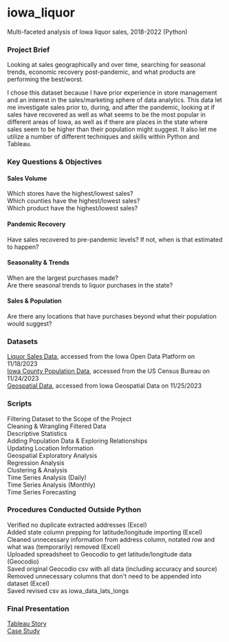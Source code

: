 # iowa_liquor
Multi-faceted analysis of Iowa liquor sales, 2018-2022 (Python)

### Project Brief
Looking at sales geographically and over time, searching for seasonal trends, economic recovery post-pandemic, and what products are performing the best/worst.   

I chose this dataset because I have prior experience in store management and an interest in the sales/marketing sphere of data analytics. This data let me investigate sales prior to, during, and after the pandemic, looking at if sales have recovered as well as what seems to be the most popular in different areas of Iowa, as well as if there are places in the state where sales seem to be higher than their population might suggest. It also let me utilize a number of different techniques and skills within Python and Tableau.  

### Key Questions & Objectives
#### Sales Volume   
Which stores have the highest/lowest sales?    
Which counties have the highest/lowest sales?    
Which product have the highest/lowest sales?    
#### Pandemic Recovery   
Have sales recovered to pre-pandemic levels? If not, when is that estimated to happen?    
#### Seasonality & Trends   
When are the largest purchases made?    
Are there seasonal trends to liquor purchases in the state?    
#### Sales & Population   
Are there any locations that have purchases beyond what their population would suggest?    

### Datasets
[Liquor Sales Data](https://data.iowa.gov/Sales-Distribution/Iowa-Liquor-Sales/m3tr-qhgy), accessed from the Iowa Open Data Platform on 11/18/2023   
[Iowa County Population Data](https://www.census.gov/data/datasets/time-series/demo/popest/2020s-counties-total.html), accessed from the US Census Bureau on 11/24/2023   
[Geospatial Data](https://geodata.iowa.gov/datasets/8a1c2d500d8847d79aa47d45d44eb133_0/explore), accessed from Iowa Geospatial Data on 11/25/2023

### Scripts
Filtering Dataset to the Scope of the Project   
Cleaning & Wrangling Filtered Data   
Descriptive Statistics   
Adding Population Data & Exploring Relationships   
Updating Location Information   
Geospatial Exploratory Analysis    
Regression Analysis    
Clustering & Analysis   
Time Series Analysis (Daily)   
Time Series Analysis (Monthly)   
Time Series Forecasting   

### Procedures Conducted Outside Python   
Verified no duplicate extracted addresses (Excel)   
Added state column prepping for latitude/longitude importing (Excel)   
Cleaned unnecessary information from address column, notated row and what was (temporarily) removed (Excel)   
Uploaded spreadsheet to Geocodio to get latitude/longitude data (Geocodio)   
Saved original Geocodio csv with all data (including accuracy and source)   
Removed unnecessary columns that don't need to be appended into dataset (Excel)   
Saved revised csv as iowa_data_lats_longs   

### Final Presentation
[Tableau Story](https://public.tableau.com/app/profile/therightwright/viz/IowaLiquorSalesAnalysis_17022462743500/IowaLiquorSalesAnalysis2018-2022)       
[Case Study](https://sway.office.com/yueqcrJi38Lr4JXE?ref=Link)
